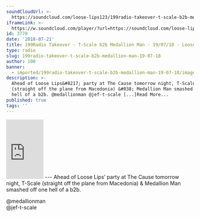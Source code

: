 ```yaml
---
soundCloudUrl: >-
  https://soundcloud.com/loose-lips123/199radio-takeover-t-scale-b2b-medallion-man-190718
iframeLink: >-
  https://w.soundcloud.com/player/?url=https://soundcloud.com/loose-lips123/199radio-takeover-t-scale-b2b-medallion-man-190718&color=00aabb&auto_play=false&hide_related=false&show_comments=true&show_user=true&show_reposts=false
id: 3778
date: '2018-07-21'
title: 199Radio Takeover - T-Scale b2b Medallion Man - 19/07/18 - Loose Lips
type: radio
slug: 199radio-takeover-t-scale-b2b-medallion-man-19-07-18
author: 100
banner:
  - imported/199radio-takeover-t-scale-b2b-medallion-man-19-07-18/image3778.jpeg
description: >-
  Ahead of Loose Lips&#8217; party at The Cause tomorrow night, T-Scale
  (straight off the plane from Macedonia) &#038; Medallion Man smashed off one
  hell of a b2b. @medallionman @jef-t-scale [...]Read More...
published: true
tags: ''
---
```

<iframe id="sc-widget" title="title" width="100" height="160" scrolling="no" frameborder="yes" allow="autoplay" src="https://w.soundcloud.com/player/?url=https://soundcloud.com/loose-lips123/199radio-takeover-t-scale-b2b-medallion-man-190718&amp;color=00aabb&amp;auto_play=false&amp;hide_related=false&amp;show_comments=true&amp;show_user=true&amp;show_reposts=false"></iframe>
---
Ahead of Loose Lips’ party at The Cause tomorrow night, T-Scale (straight off the plane from Macedonia) & Medallion Man smashed off one hell of a b2b.

@medallionman  
@jef-t-scale